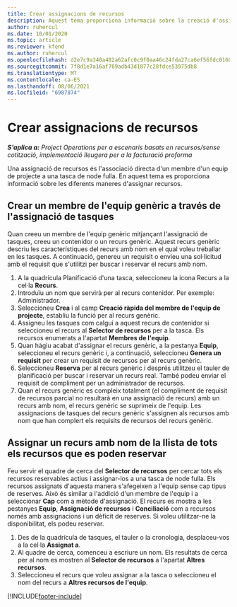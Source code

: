 ```yaml
---
title: Crear assignacions de recursos
description: Aquest tema proporciona informació sobre la creació d'assignacions de recursos genèriques i amb nom.
author: ruhercul
ms.date: 10/01/2020
ms.topic: article
ms.reviewer: kfend
ms.author: ruhercul
ms.openlocfilehash: d2e7c9a340a482a62afc0c9f0aa46c24fda27ca6ef56fdc0160f06af846c0b53
ms.sourcegitcommit: 7f8d1e7a16af769adb43d1877c28fdce53975db8
ms.translationtype: MT
ms.contentlocale: ca-ES
ms.lasthandoff: 08/06/2021
ms.locfileid: "6987874"
---
```

# <a name="create-resource-assignments"></a>Crear assignacions de recursos

_**S'aplica a:** Project Operations per a escenaris basats en recursos/sense cotització, implementació lleugera per a la facturació proforma_


Una assignació de recursos és l'associació directa d'un membre d'un equip de projecte a una tasca de node fulla. En aquest tema es proporciona informació sobre les diferents maneres d'assignar recursos.

## <a name="create-a-generic-team-member-through-task-assignment"></a>Crear un membre de l'equip genèric a través de l'assignació de tasques


Quan creeu un membre de l'equip genèric mitjançant l'assignació de tasques, creeu un contenidor o un recurs genèric. Aquest recurs genèric descriu les característiques del recurs amb nom en el qual voleu treballar en les tasques. A continuació, genereu un requisit o envieu una sol·licitud amb el requisit que s'utilitzi per buscar i reservar el recurs amb nom.

1. A la quadrícula Planificació d'una tasca, seleccioneu la icona Recurs a la cel·la **Recurs**.
2. Introduïu un nom que servirà per al recurs contenidor. Per exemple: Administrador.
3. Seleccioneu **Crea** i al camp **Creació ràpida del membre de l'equip de projecte**, establiu la funció per al recurs genèric.
4. Assigneu les tasques com calgui a aquest recurs de contenidor si seleccioneu el recurs al **Selector de recursos** per a la tasca. Els recursos enumerats a l'apartat **Membres de l'equip**.
5. Quan hàgiu acabat d'assignar el recurs genèric, a la pestanya **Equip**, seleccioneu el recurs genèric i, a continuació, seleccioneu **Genera un requisit** per crear un requisit de recursos per al recurs genèric.
6. Seleccioneu **Reserva** per al recurs genèric i després utilitzeu el tauler de planificació per buscar i reservar un recurs real. També podeu enviar el requisit de compliment per un administrador de recursos.
7. Quan el recurs genèric es compleix totalment (el compliment de requisit de recursos parcial no resultarà en una assignació de recurs) amb un recurs amb nom, el recurs genèric se suprimeix de l'equip. Les assignacions de tasques del recurs genèric s'assignen als recursos amb nom que han complert els requisits de recursos del recurs genèric.

## <a name="assign-a-named-resource-from-the-list-of-all-bookable-resources"></a>Assignar un recurs amb nom de la llista de tots els recursos que es poden reservar

Feu servir el quadre de cerca del **Selector de recursos** per cercar tots els recursos reservables actius i assignar-los a una tasca de node fulla. Els recursos assignats d'aquesta manera s'afegeixen a l'equip sense cap tipus de reserves. Això és similar a l'addició d'un membre de l'equip i a seleccionar **Cap** com a mètode d'assignació. El recurs es mostra a les pestanyes **Equip**, **Assignació de recursos** i **Conciliació** com a recursos només amb assignacions i un dèficit de reserves. Si voleu utilitzar-ne la disponibilitat, els podeu reservar.

1. Des de la quadrícula de tasques, el tauler o la cronologia, desplaceu-vos a la cel·la **Assignat a**.
2. Al quadre de cerca, comenceu a escriure un nom. Els resultats de cerca per al nom es mostren al **Selector de recursos** a l'apartat **Altres recursos**.
3. Seleccioneu el recurs que voleu assignar a la tasca o seleccioneu el nom del recurs a **Altres recursos de l'equip**.


[!INCLUDE[footer-include](../includes/footer-banner.md)]